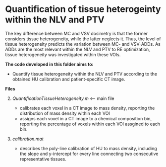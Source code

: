 # Quantification of tissue heterogeinty within the NLV and PTV
The key difference between MC and VSV dosimetry is that the former considers tissue heterogeneity, while the latter neglects it.
Thus, the level of tissue heterogeneity predicts the variation between MC- and VSV-ADDs. As ADDs are the most relevant within the NLV and PTV to RE optimization, tissue heterogeneity was investigated within these VOIs.

**The code developed in this folder aims to:**
- Quantify tissue heterogeneity within the NLV and PTV according to the obtained HU calibration and patient-specific CT image.

**Files**

2. *QuantificationTissueHeterogeneity.m* <-- main file
   - calibrates each voxel in a CT image to mass density, reporting the distribution of mass density within each VOI
   - assigns each voxel in a CT image to a chemical composition bin, reporting the percentage of voxels within each VOI assgined to each bin.

1. *calibration.mat*
    - describes the poly-line calibration of HU to mass density, including the slope and y-intercept for every line connecting two consecutive representative tissues.
